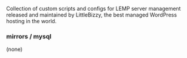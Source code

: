<p>Collection of custom scripts and configs for LEMP server management released and maintained by LittleBizzy, the best managed WordPress hosting in the world.</p>

<h3>mirrors / mysql</h3>

(none)<br>
